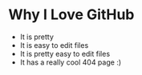# Why I Love GitHub

* It is pretty
* It is easy to edit files
* It is pretty easy to edit files
* It has a really cool 404 page :)